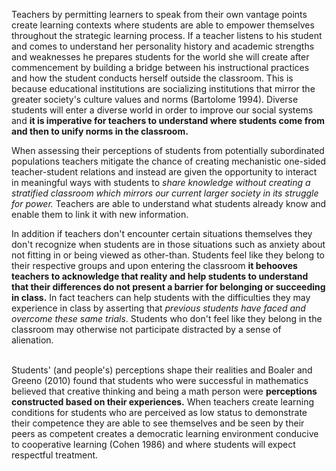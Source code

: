 <p><span style=font-weight: 400;>Teachers by permitting learners to speak from their own vantage points create learning contexts where students are able to empower themselves throughout the </span><span style=font-weight: 400;>strategic learning</span><span style=font-weight: 400;> process. If a teacher listens to his student and comes to understand her personality history and academic strengths and weaknesses he prepares students for the world she will create after commencement by building a bridge between his instructional practices and how the student conducts herself outside the classroom. This is because educational institutions are socializing institutions that mirror the greater society's culture values and norms (Bartolome 1994). Diverse students will enter a diverse world in order to improve our social systems and </span><strong>it is imperative for teachers to understand where students come from and then to unify norms in the classroom. </strong></p>

<p><span style=font-weight: 400;>When assessing their perceptions of students from potentially subordinated populations teachers mitigate the chance of creating mechanistic one-sided teacher-student relations and instead are given the opportunity to interact in meaningful ways with students to </span><i><span style=font-weight: 400;>share knowledge without creating a stratified classroom which mirrors our current larger society in its struggle for power.</span></i><span style=font-weight: 400;> Teachers are able to understand what students already know and enable them to link it with new information.</span></p>

<p><span style=font-weight: 400;>In addition if teachers don't encounter certain situations themselves they don't recognize when students are in those situations such as anxiety about not fitting in or being viewed as other-than. Students feel like they belong to their respective groups and upon entering the classroom </span><strong>it behooves teachers to acknowledge that reality and help students to understand that their differences do not present a barrier for belonging or succeeding in class.</strong><span style=font-weight: 400;> In fact teachers can help students with the difficulties they may experience in class by asserting that </span><i><span style=font-weight: 400;>previous students have faced and overcome these same trials</span></i><span style=font-weight: 400;>. Students who don't feel like they belong in the classroom may otherwise not participate distracted by a sense of alienation. </span></p>  <p><br><span style=font-weight: 400;>Students' (and people's) perceptions shape their realities and Boaler and Greeno (2010) found that students who were successful in mathematics believed that creative thinking and being a math person were </span><strong>perceptions constructed based on their experiences.</strong><span style=font-weight: 400;> When teachers create learning conditions for students who are perceived as low status to demonstrate their competence they are able to see themselves and be seen by their peers as competent creates </span><span style=font-weight: 400;>a democratic learning environment</span><span style=font-weight: 400;> conducive to cooperative learning (Cohen 1986) and where students will expect respectful treatment. </span></p>